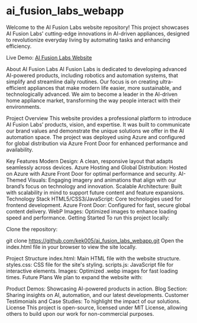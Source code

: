 # ai_fusion_labs_webapp

Welcome to the AI Fusion Labs website repository! This project showcases AI Fusion Labs' cutting-edge innovations in AI-driven appliances, designed to revolutionize everyday living by automating tasks and enhancing efficiency.

Live Demo: [AI Fusion Labs Website](https://www.aifusionlabs.io/)

About AI Fusion Labs
AI Fusion Labs is dedicated to developing advanced AI-powered products, including robotics and automation systems, that simplify and streamline daily routines. Our focus is on creating ultra-efficient appliances that make modern life easier, more sustainable, and technologically advanced. We aim to become a leader in the AI-driven home appliance market, transforming the way people interact with their environments.

Project Overview
This website provides a professional platform to introduce AI Fusion Labs’ products, vision, and expertise. It was built to communicate our brand values and demonstrate the unique solutions we offer in the AI automation space. The project was deployed using Azure and configured for global distribution via Azure Front Door for enhanced performance and availability.

Key Features
Modern Design: A clean, responsive layout that adapts seamlessly across devices.
Azure Hosting and Global Distribution: Hosted on Azure with Azure Front Door for optimal performance and security.
AI-Themed Visuals: Engaging imagery and animations that align with our brand’s focus on technology and innovation.
Scalable Architecture: Built with scalability in mind to support future content and feature expansions.
Technology Stack
HTML5/CSS3/JavaScript: Core technologies used for frontend development.
Azure Front Door: Configured for fast, secure global content delivery.
WebP Images: Optimized images to enhance loading speed and performance.
Getting Started
To run this project locally:

Clone the repository:

git clone https://github.com/kek005/ai_fusion_labs_webapp.git
Open the index.html file in your browser to view the site locally.

Project Structure
index.html: Main HTML file with the website structure.
styles.css: CSS file for the site's styling.
scripts.js: JavaScript file for interactive elements.
Images: Optimized .webp images for fast loading times.
Future Plans
We plan to expand the website with:

Product Demos: Showcasing AI-powered products in action.
Blog Section: Sharing insights on AI, automation, and our latest developments.
Customer Testimonials and Case Studies: To highlight the impact of our solutions.
License
This project is open-source, licensed under MIT License, allowing others to build upon our work for non-commercial purposes.
